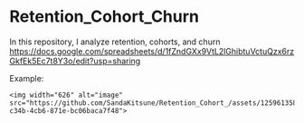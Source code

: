 # Retention_Cohort_Churn
In this repository, I analyze retention, cohorts, and churn 
https://docs.google.com/spreadsheets/d/1fZndGXx9VtL2lGhibtuVctuQzx6rzGkfEk5Ec7t8Y3o/edit?usp=sharing

Example:

	<img width="626" alt="image" src="https://github.com/SandaKitsune/Retention_Cohort_/assets/125961358/51cccb09-c34b-4cb6-871e-bc06baca7f48">

			
